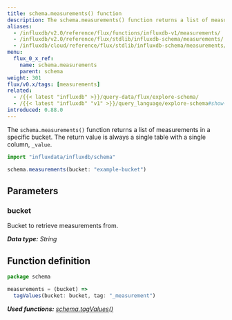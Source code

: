 ```yaml
---
title: schema.measurements() function
description: The schema.measurements() function returns a list of measurements in a specific bucket.
aliases:
  - /influxdb/v2.0/reference/flux/functions/influxdb-v1/measurements/
  - /influxdb/v2.0/reference/flux/stdlib/influxdb-schema/measurements/
  - /influxdb/cloud/reference/flux/stdlib/influxdb-schema/measurements/
menu:
  flux_0_x_ref:
    name: schema.measurements
    parent: schema
weight: 301
flux/v0.x/tags: [measurements]
related:
  - /{{< latest "influxdb" >}}/query-data/flux/explore-schema/
  - /{{< latest "influxdb" "v1" >}}/query_language/explore-schema#show-measurements, SHOW MEASUREMENTS in InfluxQL
introduced: 0.88.0
---
```


The `schema.measurements()` function returns a list of measurements in a specific bucket.
The return value is always a single table with a single column, `_value`.

```js
import "influxdata/influxdb/schema"

schema.measurements(bucket: "example-bucket")
```

## Parameters

### bucket
Bucket to retrieve measurements from.

_**Data type:** String_

## Function definition
```js
package schema

measurements = (bucket) =>
  tagValues(bucket: bucket, tag: "_measurement")
```

_**Used functions:**
[schema.tagValues()](/influxdb/v2.0/reference/flux/stdlib/influxdb-schema/tagvalues)_
